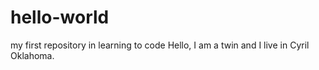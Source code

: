  # hello-world
my first repository in learning to code
Hello, I am a twin and I live in Cyril Oklahoma.  
